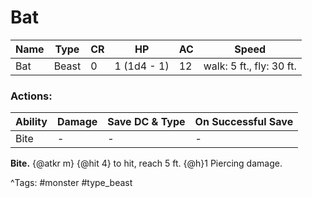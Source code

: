 # Bat

| Name | Type | CR | HP | AC | Speed |
|------|------|----|----|----|-------|
| Bat | Beast | 0 | 1 (1d4 - 1) | 12 | walk: 5 ft., fly: 30 ft. |

### Actions:

| Ability | Damage | Save DC & Type | On Successful Save |
|---------|--------|----------------|--------------------|
| Bite | - | - | - |


**Bite.** {@atkr m} {@hit 4} to hit, reach 5 ft. {@h}1 Piercing damage.

^Tags: #monster #type_beast